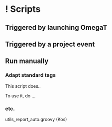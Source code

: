 # ! Scripts

## Triggered by launching OmegaT

## Triggered by a project event

## Run manually

### Adapt standard tags

This script does..

To use it, do ...

### etc.


utils_report_auto.groovy (Kos)